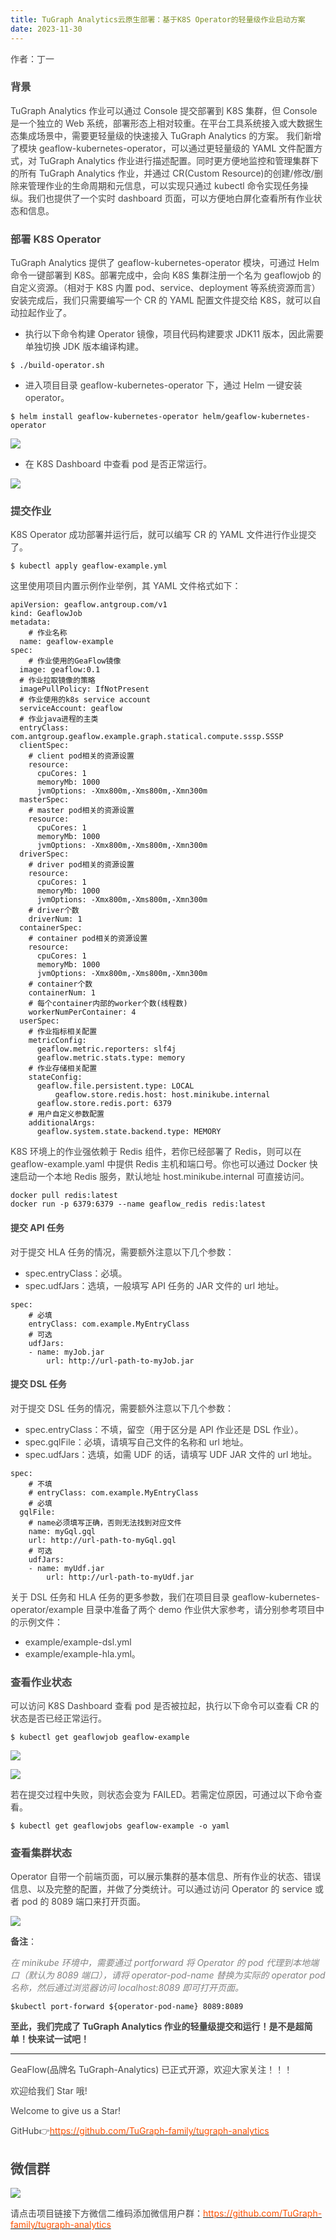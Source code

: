 ```yaml
---
title: TuGraph Analytics云原生部署：基于K8S Operator的轻量级作业启动方案
date: 2023-11-30
---
```


<font style="color:rgb(69, 69, 69);">作者：丁一</font>

### <font style="color:rgb(69, 69, 69);">背景</font>

<font style="color:rgb(69, 69, 69);">TuGraph Analytics 作业可以通过 Console 提交部署到 K8S 集群，但 Console 是一个独立的 Web 系统，部署形态上相对较重。在平台工具系统接入或大数据生态集成场景中，需要更轻量级的快速接入 TuGraph Analytics 的方案。 我们新增了模块 geaflow-kubernetes-operator，可以通过更轻量级的 YAML 文件配置方式，对 TuGraph Analytics 作业进行描述配置。同时更方便地监控和管理集群下的所有 TuGraph Analytics 作业，并通过 CR(Custom Resource)的创建/修改/删除来管理作业的生命周期和元信息，可以实现只通过 kubectl 命令实现任务操纵。我们也提供了一个实时 dashboard 页面，可以方便地白屏化查看所有作业状态和信息。</font>

<!-- truncate -->

### <font style="color:rgb(69, 69, 69);">部署 K8S Operator</font>

<font style="color:rgb(69, 69, 69);">TuGraph Analytics 提供了 geaflow-kubernetes-operator 模块，可通过 Helm 命令一键部署到 K8S。部署完成中，会向 K8S 集群注册一个名为 geaflowjob 的自定义资源。（相对于 K8S 内置 pod、service、deployment 等系统资源而言） 安装完成后，我们只需要编写一个 CR 的 YAML 配置文件提交给 K8S，就可以自动拉起作业了。</font>

- <font style="color:rgb(69, 69, 69);">执行以下命令构建 Operator 镜像，项目代码构建要求 JDK11 版本，因此需要单独切换 JDK 版本编译构建。</font>

```plain
$ ./build-operator.sh
```

- <font style="color:rgb(69, 69, 69);">进入项目目录 geaflow-kubernetes-operator 下，通过 Helm 一键安装 operator。</font>

```plain
$ helm install geaflow-kubernetes-operator helm/geaflow-kubernetes-operator
```

![](https://intranetproxy.alipay.com/skylark/lark/0/2025/png/96961/1755590583286-58dbe4bc-c84e-4ced-a1e0-f30dff7baade.png)

- <font style="color:rgb(69, 69, 69);">在 K8S Dashboard 中查看 pod 是否正常运行。</font>

![](https://intranetproxy.alipay.com/skylark/lark/0/2025/png/96961/1755590583430-d8d3e5a4-332b-4ed2-9183-adc92ba394d4.png)

### <font style="color:rgb(69, 69, 69);">提交作业</font>

<font style="color:rgb(69, 69, 69);">K8S Operator 成功部署并运行后，就可以编写 CR 的 YAML 文件进行作业提交了。</font>

```plain
$ kubectl apply geaflow-example.yml
```

<font style="color:rgb(69, 69, 69);">这里使用项目内置示例作业举例，其 YAML 文件格式如下：</font>

```plain
apiVersion: geaflow.antgroup.com/v1
kind: GeaflowJob
metadata:
	# 作业名称
  name: geaflow-example
spec:
	# 作业使用的GeaFlow镜像
  image: geaflow:0.1
  # 作业拉取镜像的策略
  imagePullPolicy: IfNotPresent
  # 作业使用的k8s service account
  serviceAccount: geaflow
  # 作业java进程的主类
  entryClass: com.antgroup.geaflow.example.graph.statical.compute.sssp.SSSP
  clientSpec:
    # client pod相关的资源设置
    resource:
      cpuCores: 1
      memoryMb: 1000
      jvmOptions: -Xmx800m,-Xms800m,-Xmn300m
  masterSpec:
    # master pod相关的资源设置
    resource:
      cpuCores: 1
      memoryMb: 1000
      jvmOptions: -Xmx800m,-Xms800m,-Xmn300m
  driverSpec:
    # driver pod相关的资源设置
    resource:
      cpuCores: 1
      memoryMb: 1000
      jvmOptions: -Xmx800m,-Xms800m,-Xmn300m
    # driver个数
    driverNum: 1
  containerSpec:
    # container pod相关的资源设置
    resource:
      cpuCores: 1
      memoryMb: 1000
      jvmOptions: -Xmx800m,-Xms800m,-Xmn300m
    # container个数
    containerNum: 1
    # 每个container内部的worker个数(线程数)
    workerNumPerContainer: 4
  userSpec:
    # 作业指标相关配置
    metricConfig:
      geaflow.metric.reporters: slf4j
      geaflow.metric.stats.type: memory
    # 作业存储相关配置
    stateConfig:
      geaflow.file.persistent.type: LOCAL
		  geaflow.store.redis.host: host.minikube.internal
      geaflow.store.redis.port: 6379
    # 用户自定义参数配置
    additionalArgs:
      geaflow.system.state.backend.type: MEMORY
```

<font style="color:rgb(69, 69, 69);">K8S 环境上的作业强依赖于 Redis 组件，若你已经部署了 Redis，则可以在 geaflow-example.yaml 中提供 Redis 主机和端口号。你也可以通过 Docker 快速启动一个本地 Redis 服务，默认地址 host.minikube.internal 可直接访问。</font>

```plain
docker pull redis:latest
docker run -p 6379:6379 --name geaflow_redis redis:latest
```

#### <font style="color:rgb(69, 69, 69);">提交 API 任务</font>

<font style="color:rgb(69, 69, 69);">对于提交 HLA 任务的情况，需要额外注意以下几个参数：</font>

- <font style="color:rgb(69, 69, 69);">spec.entryClass：必填。</font>
- <font style="color:rgb(69, 69, 69);">spec.udfJars：选填，一般填写 API 任务的 JAR 文件的 url 地址。</font>

```plain
spec:
	# 必填
	entryClass: com.example.MyEntryClass
	# 可选
	udfJars:
  	- name: myJob.jar
    	url: http://url-path-to-myJob.jar
```

#### <font style="color:rgb(69, 69, 69);">提交 DSL 任务</font>

<font style="color:rgb(69, 69, 69);">对于提交 DSL 任务的情况，需要额外注意以下几个参数：</font>

- <font style="color:rgb(69, 69, 69);">spec.entryClass：不填，留空（用于区分是 API 作业还是 DSL 作业）。</font>
- <font style="color:rgb(69, 69, 69);">spec.gqlFile：必填，请填写自己文件的名称和 url 地址。</font>
- <font style="color:rgb(69, 69, 69);">spec.udfJars：选填，如需 UDF 的话，请填写 UDF JAR 文件的 url 地址。</font>

```plain
spec:
	# 不填
	# entryClass: com.example.MyEntryClass
	# 必填
  gqlFile:
    # name必须填写正确，否则无法找到对应文件
    name: myGql.gql
    url: http://url-path-to-myGql.gql
	# 可选
	udfJars:
  	- name: myUdf.jar
    	url: http://url-path-to-myUdf.jar
```

<font style="color:rgb(69, 69, 69);">关于 DSL 任务和 HLA 任务的更多参数，我们在项目目录 geaflow-kubernetes-operator/example 目录中准备了两个 demo 作业供大家参考，请分别参考项目中的示例文件：</font>

- <font style="color:rgb(69, 69, 69);">example/example-dsl.yml</font>
- <font style="color:rgb(69, 69, 69);">example/example-hla.yml。</font>

### <font style="color:rgb(69, 69, 69);">查看作业状态</font>

<font style="color:rgb(69, 69, 69);">可以访问 K8S Dashboard 查看 pod 是否被拉起，执行以下命令可以查看 CR 的状态是否已经正常运行。</font>

```plain
$ kubectl get geaflowjob geaflow-example
```

![](https://intranetproxy.alipay.com/skylark/lark/0/2025/png/96961/1755590583238-367e66b9-a41d-4535-ac05-08be6fcbb1f0.png)

![](https://intranetproxy.alipay.com/skylark/lark/0/2025/png/96961/1755590583491-40041e22-3a2f-44b3-b484-66d504ec3721.png)

<font style="color:rgb(69, 69, 69);">若在提交过程中失败，则状态会变为 FAILED。若需定位原因，可通过以下命令查看。</font>

```plain
$ kubectl get geaflowjobs geaflow-example -o yaml
```

### <font style="color:rgb(69, 69, 69);">查看集群状态</font>

<font style="color:rgb(69, 69, 69);">Operator 自带一个前端页面，可以展示集群的基本信息、所有作业的状态、错误信息、以及完整的配置，并做了分类统计。可以通过访问 Operator 的 service 或者 pod 的 8089 端口来打开页面。</font>

![](https://intranetproxy.alipay.com/skylark/lark/0/2025/png/96961/1755590583442-473045cc-500a-45d2-86fb-01b32f5e40ec.png)

**<font style="color:rgb(69, 69, 69);">备注</font>**<font style="color:rgb(69, 69, 69);">：</font>

_<font style="color:rgb(130, 130, 130);">在 minikube 环境中，需要通过 portforward 将 Operator 的 pod 代理到本地端口（默认为 8089 端口），请将 operator-pod-name 替换为实际的 operator pod 名称，然后通过浏览器访问 localhost:8089 即可打开页面。</font>_

```plain
$kubectl port-forward ${operator-pod-name} 8089:8089
```

**<font style="color:rgb(69, 69, 69);">至此，我们完成了 TuGraph Analytics 作业的轻量级提交和运行！是不是超简单！快来试一试吧！</font>**

---

<font style="color:rgb(69, 69, 69);">GeaFlow(品牌名 TuGraph-Analytics) 已正式开源，欢迎大家关注！！！</font>

<font style="color:rgb(69, 69, 69);">欢迎给我们 Star 哦!</font>

<font style="color:rgb(69, 69, 69);">Welcome to give us a Star!</font>

<font style="color:rgb(69, 69, 69);">GitHub</font><font style="color:rgb(69, 69, 69);">👉</font>[<font style="color:rgb(255, 81, 0);">https://github.com/TuGraph-family/tugraph-analytics</font>](https://github.com/TuGraph-family/tugraph-analytics)

## <font style="color:rgb(69, 69, 69);">微信群</font>

![](https://intranetproxy.alipay.com/skylark/lark/0/2025/png/96961/1755590585021-69acf3f9-1bf6-42ff-b94b-62ce8d3b6f9c.png)

<font style="color:rgb(69, 69, 69);">请点击项目链接下方微信二维码添加微信用户群：</font>[<font style="color:rgb(255, 81, 0);">https://github.com/TuGraph-family/tugraph-analytics</font>](https://github.com/TuGraph-family/tugraph-analytics)
